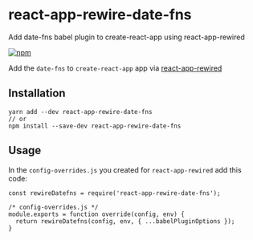 # react-app-rewire-date-fns
Add date-fns babel plugin to create-react-app using react-app-rewired

[![npm](https://img.shields.io/npm/v/react-app-rewire-date-fns.svg)](https://www.npmjs.com/package/react-app-rewire-date-fns)


Add the `date-fns` to `create-react-app` app via [react-app-rewired](https://github.com/timarney/react-app-rewired)

## Installation
```
yarn add --dev react-app-rewire-date-fns
// or
npm install --save-dev react-app-rewire-date-fns
```

## Usage
In the `config-overrides.js` you created for `react-app-rewired` add this code:

```
const rewireDatefns = require('react-app-rewire-date-fns');

/* config-overrides.js */
module.exports = function override(config, env) {
  return rewireDatefns(config, env, { ...babelPluginOptions });
}
```
